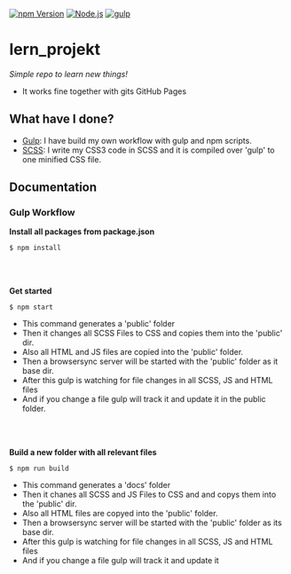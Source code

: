 [![npm Version][NPM VERSION BADGE]][NPM PAGE]
[![Node.js][NODE VERSION BADGE]][NODE PAGE]
[![gulp][GULP VERSION BADGE]][GULP PAGE]


# lern_projekt
*Simple repo to learn new things!*

- It works fine together with gits GitHub Pages

## What have I done?

- [Gulp](https://gulpjs.com/): I have build my own workflow with gulp and npm scripts.
- [SCSS](https://sass-lang.com/): I write my CSS3 code in SCSS and it is compiled over 'gulp' to one minified CSS file.


## Documentation
### Gulp Workflow

**Install all packages from package.json**

```
$ npm install
```

<br>
<br>

**Get started**

```
$ npm start
```

- This command generates a 'public' folder
- Then it changes all SCSS Files to CSS and copies them into the 'public' dir.
- Also all HTML and JS files are copied into the 'public' folder.
- Then a browsersync server will be started with the 'public' folder as it base dir.
- After this gulp is watching for file changes in all SCSS, JS and HTML files
- And if you change a file gulp will track it and update it in the public folder.

<br>
<br>

**Build a new folder with all relevant files**

```
$ npm run build
```

- This command generates a 'docs' folder
- Then it chanes all SCSS and JS Files to CSS and  and copys them into the 'public' dir.
- Also all HTML files are copyed into the 'public' folder.
- Then a browsersync server will be started with the 'public' folder as its base dir.
- After this gulp is watching for file changes in all SCSS, JS and HTML files
- And if you change a file gulp will track it and update it


[NODE PAGE]: https://nodejs.org/
[NODE VERSION BADGE]: https://img.shields.io/badge/node-v8.11.3-orange.svg
[NPM PAGE]: https://www.npmjs.com/
[NPM VERSION BADGE]: https://img.shields.io/badge/npm-6.4.1-green.svg
[GULP PAGE]: https://gulpjs.com/
[GULP VERSION BADGE]: https://img.shields.io/badge/gulp-4.0.0-blue.svg